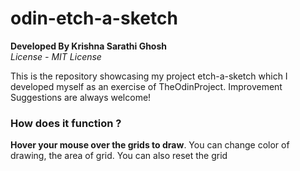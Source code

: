 # odin-etch-a-sketch
**Developed By Krishna Sarathi Ghosh**<br>
_License - MIT License_

<p>This is the repository showcasing my project etch-a-sketch which I developed myself as an exercise of TheOdinProject. Improvement Suggestions are always welcome!</p>

### How does it function ? 
**Hover your mouse over the grids to draw**. You can change color of drawing, the area of grid. You can also reset the grid
